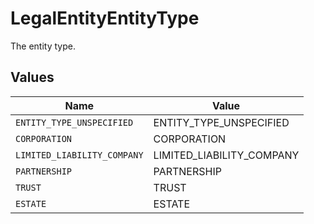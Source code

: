 # LegalEntityEntityType

The entity type.


## Values

| Name                        | Value                       |
| --------------------------- | --------------------------- |
| `ENTITY_TYPE_UNSPECIFIED`   | ENTITY_TYPE_UNSPECIFIED     |
| `CORPORATION`               | CORPORATION                 |
| `LIMITED_LIABILITY_COMPANY` | LIMITED_LIABILITY_COMPANY   |
| `PARTNERSHIP`               | PARTNERSHIP                 |
| `TRUST`                     | TRUST                       |
| `ESTATE`                    | ESTATE                      |